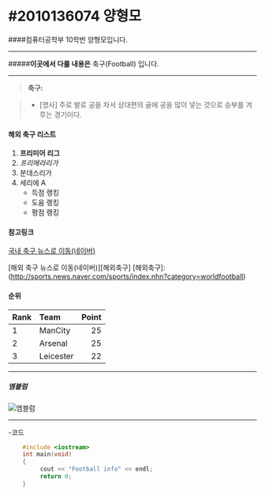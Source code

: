 #2010136074 양형모
===================
####컴퓨터공학부 10학번 양형모입니다.

----------

#####**이곳에서 다룰 내용은**
축구(Football) 입니다.

-------------

> **축구:**

> - [명사] 주로 발로 공을 차서 상대편의 골에 공을 많이 넣는 것으로 승부를 겨루는 경기이다.


#### <i class="icon-list"></i> **해외 축구 리스트**

1. **프리미어 리그**
2. *프리메라리가*
3. 분데스리가
4. 세리에 A
    - 득점 랭킹
    - 도움 랭킹
    - 평점 랭킹

#### <i class="icon-link"></i> 참고링크
[국내 축구 뉴스로 이동(네이버)](http://sports.news.naver.com/sports/index.nhn?category=soccer)

[해외 축구 뉴스로 이동(네이버)][해외축구]
[해외축구]:(http://sports.news.naver.com/sports/index.nhn?category=worldfootball)


#### <i class="icon-list"> </i> 순위
|Rank | Team        | Point |
|:----|:----------- | ----: |
| 1   | ManCity     | 25    |
| 2   | Arsenal     | 25    |
| 3   | Leicester   | 22    |

-------------------------------------------
##### 엠블럼
![엠블럼](http://www.cocknbullbritishpub.com/wp-content/uploads/2014/07/EPL-Logo.jpg)


-------------------------------------------
 -코드
 ```cpp
     #include <iostream>
     int main(void)
     {
          cout << "Football info" << endl;
          return 0;
     }
```

